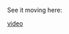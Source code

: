 See it moving here:

[video](https://github.com/Daxxas/VisualizerPS1/assets/21078787/4e5d56e0-d94a-45db-a1c1-1576148d9fa3)

